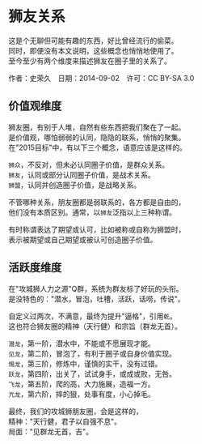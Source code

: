 # 狮友关系

这是个无聊但可能有趣的东西，好比曾经流行的偷菜。  
同时，即便没有本文说明，这些概念也悄悄地使用了。  
至今至少有两个维度来描述狮友在圈子里的关系了。

作者：史荣久　日期：2014-09-02　许可：CC BY-SA 3.0

## 价值观维度

狮友圈，有别于人堆，自然有些东西把我们聚在了一起。  
是价值观，哪怕弱弱的认同，隐隐的联系，悄悄的聚集。  
在"2015目标"中，有以下三个概念，语意应该是这样的。

`狮众`，不反对，但未必认同圈子价值，是群众关系。  
`狮友`，认同或部分认同圈子价值，是战术关系。  
`狮盟`，认同并创造圈子价值，是战略关系。  

不管哪种关系，朋友圈都是弱联系的，各方都是自由的，  
他们没有本质区别。通常，以`狮友`泛指以上三种称谓。  

有时称谓表达了期望或认可，比如被称或自称为狮盟时，  
表示被期望或自己期望或被认可创造圈子价值。

## 活跃度维度

在"攻城狮人力之源"Q群，系统为群友标了好玩的头衔。  
是没特色的："潜水，冒泡，吐槽，活跃，话唠，传说"。  

自定义过两次，不满意，最终为提升"逼格"，引用`乾`。  
这也符合狮友圈的精神（天行健）和宗旨（群龙无首）。  

`潜龙`，第一阶，潜水中，不能或不愿展现才能。  
`见龙`，第二阶，冒泡了，有利于圈子或自身价值实现。  
`惕龙`，第三阶，修炼中，谨慎的实干，没有过错。  
`跃龙`，第四阶，出关了，试试身手，或成或败，无咎。  
`飞龙`，第五阶，爬的高，大力施展，造福一方。  
`亢龙`，第六阶，摔的狠，处事有度，小心掉毛。  

最终，我们的攻城狮朋友圈，会是这样的，  
精神："天行健，君子以自强不息"。  
局面："见群龙无首，吉"。
